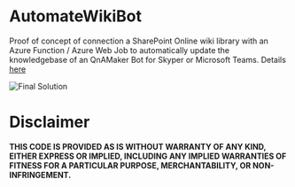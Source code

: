 # AutomateWikiBot
Proof of concept of connection a SharePoint Online wiki library with an Azure Function / Azure Web Job to automatically update the knowledgebase of an QnAMaker Bot for Skyper or Microsoft Teams. Details [here](http://www.modernworkplacesolutions.rocks/sharepoint-wiki-bot-how-to-automate-the-azure-qnamaker-bot-knowledgebase/)


![Final Solution](https://i2.wp.com/www.modernworkplacesolutions.rocks/wp-content/uploads/2017/03/result.png?resize=1024%2C556)

# Disclaimer
**THIS CODE IS PROVIDED AS IS WITHOUT WARRANTY OF ANY KIND, EITHER EXPRESS OR IMPLIED, INCLUDING ANY IMPLIED WARRANTIES OF FITNESS FOR A PARTICULAR PURPOSE, MERCHANTABILITY, OR NON-INFRINGEMENT.**
